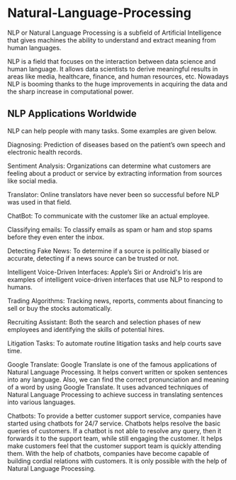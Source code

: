 # Natural-Language-Processing

<p/>NLP or Natural Language Processing is a subfield of Artificial Intelligence that gives machines the ability to understand and extract meaning from human languages. <p/>
<p/>NLP is a field that focuses on the interaction between data science and human language. It allows data scientists to derive meaningful results in areas like media, healthcare, finance, and human resources, etc. Nowadays NLP is booming thanks to the huge improvements in acquiring the data and the sharp increase in computational power.<p/>
<h2/>NLP Applications Worldwide</h2>
NLP can help people with many tasks. Some examples are given below.

<p/>Diagnosing: Prediction of diseases based on the patient’s own speech and electronic health records.</p>
<p/>Sentiment Analysis: Organizations can determine what customers are feeling about a product or service by extracting information from sources like social media.</p>
<p/>Translator: Online translators have never been so successful before NLP was used in that field. </p>
<p/>ChatBot: To communicate with the customer like an actual employee.</p>
<p/>Classifying emails:  To classify emails as spam or ham and stop spams before they even enter the inbox.</p>
<p/>Detecting Fake News: To determine if a source is politically biased or accurate, detecting if a news source can be trusted or not.</p>
<p/>Intelligent Voice-Driven Interfaces: Apple’s Siri or Android's Iris are examples of intelligent voice-driven interfaces that use NLP to respond to humans.</p>
<p/>Trading Algorithms: Tracking news, reports, comments about financing to sell or buy the stocks automatically.</p>
<p/>Recruiting Assistant: Both the search and selection phases of new employees and identifying the skills of potential hires.</p>
<p/>Litigation Tasks: To automate routine litigation tasks and help courts save time.</p>

<p/>Google Translate: Google Translate is one of the famous applications of Natural Language Processing. It helps convert written or spoken sentences into any language. Also, we can find the correct pronunciation and meaning of a word by using Google Translate. It uses advanced techniques of Natural Language Processing to achieve success in translating sentences into various languages.</p>


<p/>Chatbots: To provide a better customer support service, companies have started using chatbots for 24/7 service. Chatbots helps resolve the basic queries of customers. If a chatbot is not able to resolve any query, then it forwards it to the support team, while still engaging the customer. It helps make customers feel that the customer support team is quickly attending them. With the help of chatbots, companies have become capable of building cordial relations with customers. It is only possible with the help of Natural Language Processing.</p>



